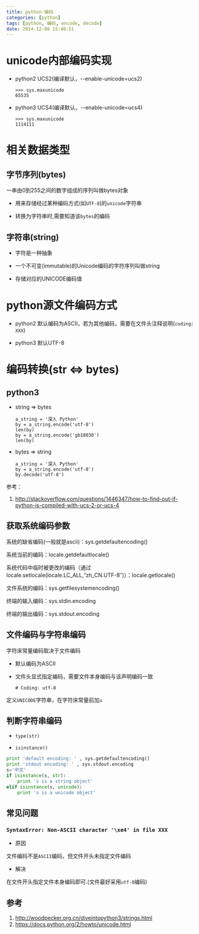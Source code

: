 ```yaml
---
title: python-编码
categories: [python]
tags: [python, 编码, encode, decode]
date: 2014-12-08 15:48:51
---
```


# unicode内部编码实现

-   python2 UCS2(编译默认，--enable-unicode=ucs2)

        >>> sys.maxunicode
        65535

-   python3 UCS4(编译默认，--enable-unicode=ucs4)

        >>> sys.maxunicode
        1114111

# 相关数据类型

## 字节序列(bytes)

一串由0到255之间的数字组成的序列叫做bytes对象

-   用来存储经过某种编码方式(如`UTF-8`)的`unicode`字符串

-   转换为字符串时,需要知道该`bytes`的编码

## 字符串(string)

-   字符是一种抽象

-   一个不可变(immutable)的Unicode编码的字符序列叫做string

-   存储对应的UNICODE编码值

# python源文件编码方式

-   python2 默认编码为ASCII，若为其他编码，需要在文件头注释说明(`coding: XXX`)

-   python3 默认UTF-8

# 编码转换(str <=> bytes)

## python3

-   string => bytes

        a_string = '深入 Python'
        by = a_string.encode('utf-8')
        len(by)
        by = a_string.encode('gb18030')
        len(by)

-   bytes => string

        a_string = '深入 Python'
        by = a_string.encode('utf-8')
        by.decode('utf-8')

参考：

1.  <http://stackoverflow.com/questions/1446347/how-to-find-out-if-python-is-compiled-with-ucs-2-or-ucs-4>

## 获取系统编码参数

系统的缺省编码(一般就是ascii)：sys.getdefaultencoding()

系统当前的编码：locale.getdefaultlocale()

系统代码中临时被更改的编码（通过locale.setlocale(locale.LC_ALL,“zh_CN.UTF-8″)）：locale.getlocale()

文件系统的编码：sys.getfilesystemencoding()

终端的输入编码：sys.stdin.encoding

终端的输出编码：sys.stdout.encoding

## 文件编码与字符串编码

字符床常量编码取决于文件编码

-   默认编码为ASCII

-   文件头显式指定编码，需要文件本身编码与该声明编码一致

        # Coding: utf-8

定义`UNICODE`字符串，在字符床常量前加`u`

## 判断字符串编码

-   `type(str)`

-   `isinstance()`

```python
print 'default encoding: ' , sys.getdefaultencoding()
print 'stdout encoding: ' , sys.stdout.encoding
s='中文'
if isinstance(s, str):
    print 's is a string object'
elif isinstance(s, unicode):
    print 's is a unicode object'
```

## 常见问题

###   `SyntaxError: Non-ASCII character '\xe4' in file XXX`

-   原因

文件编码不是`ASCII`编码，但文件开头未指定文件编码

-   解决

在文件开头指定文件本身编码即可.(文件最好采用`utf-8`编码)



## 参考

1.  <http://woodpecker.org.cn/diveintopython3/strings.html>
1.  <https://docs.python.org/2/howto/unicode.html>
